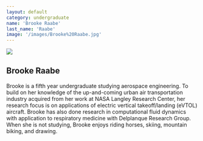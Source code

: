 ```yaml
---
layout: default
category: undergraduate
name: 'Brooke Raabe'
last_name: 'Raabe'
image: '/images/Brooke%20Raabe.jpg'
---
```


<img src="{{ page.image }}">

<h2 class="team-title">Brooke Raabe</h2>
<h4 class="team-position"></h4>
<p>Brooke is a fifth year undergraduate studying aerospace engineering. To build on her knowledge of the up-and-coming urban air transportation industry acquired from her work at NASA Langley Research Center, her research focus is on applications of electric vertical takeoff/landing (eVTOL) aircraft. Brooke has also done research in computational fluid dynamics with application to respiratory medicine with Delplanque Research Group. When she is not studying, Brooke enjoys riding horses, skiing, mountain biking, and drawing.</p>
<ul class="team-member-other-info"></ul>
